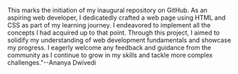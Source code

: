 This marks the initiation of my inaugural repository on GitHub. As an aspiring web developer, I dedicatedly crafted a web page using HTML and CSS as part of my learning journey. I endeavored to implement all the concepts I had acquired up to that point. Through this project, I aimed to solidify my understanding of web development fundamentals and showcase my progress. I eagerly welcome any feedback and guidance from the community as I continue to grow in my skills and tackle more complex challenges."--Ananya Dwivedi
